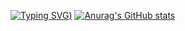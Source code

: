 <!-- ### Hi there 👋 -->
[![Typing SVG](https://readme-typing-svg.herokuapp.com?size=24&lines=zephyr-fun+says+hi+%3A))](https://git.io/typing-svg)
[![Anurag's GitHub stats](https://github-readme-stats.vercel.app/api?username=zephyr-fun)](https://github.com/anuraghazra/github-readme-stats)
<!--
**zephyr-fun/zephyr-fun** is a ✨ _special_ ✨ repository because its `README.md` (this file) appears on your GitHub profile.

Here are some ideas to get you started:

- 🔭 I’m currently working on ...
- 🌱 I’m currently learning ...
- 👯 I’m looking to collaborate on ...
- 🤔 I’m looking for help with ...
- 💬 Ask me about ...
- 📫 How to reach me: ...
- 😄 Pronouns: ...
- ⚡ Fun fact: ...
-->
